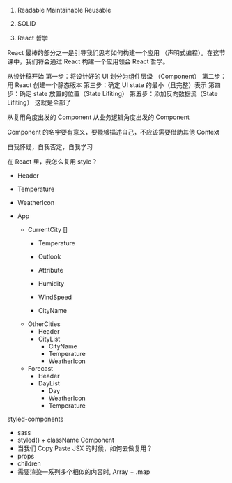1. Readable Maintainable Reusable

2. SOLID

3. React 哲学

React 最棒的部分之一是引导我们思考如何构建一个应用 （声明式编程）。在这节课中，我们将会通过 React 构建一个应用领会 React 哲学。

从设计稿开始
第一步：将设计好的 UI 划分为组件层级 （Component）
第二步：用 React 创建一个静态版本
第三步：确定 UI state 的最小（且完整）表示
第四步：确定 state 放置的位置（State Lifiting）
第五步：添加反向数据流（State Lifiting）
这就是全部了

从复用角度出发的 Component
从业务逻辑角度出发的 Component

Component 的名字要有意义，要能够描述自己，不应该需要借助其他 Context

自我怀疑，自我否定，自我学习

在 React 里，我怎么复用 style？

- Header
- Temperature
- WeatherIcon

- App
  - CurrentCity []
    - Temperature 
    - Outlook 

    - Attribute
    - Humidity 
    - WindSpeed 
    
    - CityName
  - OtherCities 
    - Header
    - CityList
      - CityName
      - Temperature
      - WeatherIcon
  - Forecast
    - Header
    - DayList
      - Day
      - WeatherIcon
      - Temperature


styled-components 
  - sass
  - styled() + className
Component
  - 当我们 Copy Paste JSX 的时候，如何去做复用？
  - props
  - children
  - 需要渲染一系列多个相似的内容时, Array + .map
